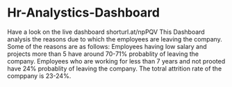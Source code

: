 # Hr-Analystics-Dashboard
Have a look on the live dashboard shorturl.at/npPQV
This Dashboard analysis the reasons due to which the employees are leaving the company.
Some of the reasons are as follows:
Employees having low salary and projects more than 5 have around 70-71% probablity of leaving the company.
Employees who are working for less than 7 years and not prooted have 24% probablity of leaving the company.
The totral attrition rate of the comppany is 23-24%.
